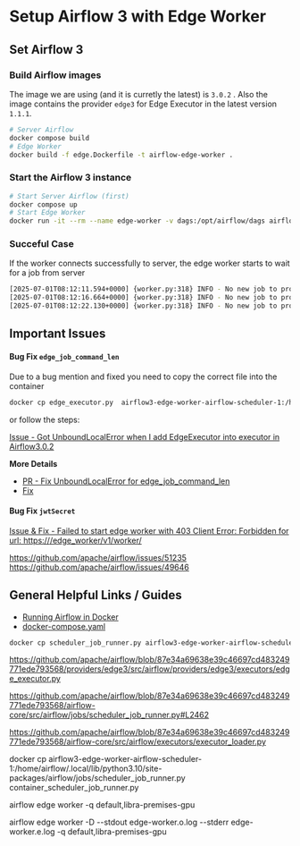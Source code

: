 # Setup Airflow 3 with Edge Worker

## Set Airflow 3

### Build Airflow images

The image we are using (and it is curretly the latest) is `3.0.2` .
Also the image contains the provider `edge3` for Edge Executor in the latest version `1.1.1`.

```bash
# Server Airflow
docker compose build
# Edge Worker
docker build -f edge.Dockerfile -t airflow-edge-worker .
```

### Start the Airflow 3 instance

```bash
# Start Server Airflow (first)
docker compose up
# Start Edge Worker
docker run -it --rm --name edge-worker -v dags:/opt/airflow/dags airflow-edge-worker
```

### Succeful Case

If the worker connects successfully to server, the edge worker starts to wait for a job from server

```bash
[2025-07-01T08:12:11.594+0000] {worker.py:318} INFO - No new job to process
[2025-07-01T08:12:16.664+0000] {worker.py:318} INFO - No new job to process
[2025-07-01T08:12:22.130+0000] {worker.py:318} INFO - No new job to process
```

## Important Issues

#### Bug Fix `edge_job_command_len`

Due to a bug mention and fixed you need to copy the correct file into the container

```bash
docker cp edge_executor.py  airflow3-edge-worker-airflow-scheduler-1:/home/airflow/.local/lib/python3.10/site-packages/airflow/providers/edge3/executors/edge_executor.py
```

or follow the steps:

[Issue - Got UnboundLocalError when I add EdgeExecutor into executor in Airflow3.0.2](https://github.com/apache/airflow/issues/52326)

**More Details**

- [PR - Fix UnboundLocalError for edge_job_command_len](https://github.com/apache/airflow/pull/52328)
- [Fix](https://github.com/apache/airflow/pull/52328/files)

#### Bug Fix `jwtSecret`

[Issue & Fix - Failed to start edge worker with 403 Client Error: Forbidden for url: https://<AIRFLOW-HOST>/edge_worker/v1/worker/<WORKER-IP>](https://github.com/apache/airflow/issues/52327)

https://github.com/apache/airflow/issues/51235
https://github.com/apache/airflow/issues/49646

## General Helpful Links / Guides

- [Running Airflow in Docker](https://airflow.apache.org/docs/apache-airflow/stable/howto/docker-compose/index.html#)
- [docker-compose.yaml](https://airflow.apache.org/docs/apache-airflow/3.0.2/docker-compose.yaml)

```bash
docker cp scheduler_job_runner.py airflow3-edge-worker-airflow-scheduler-1:/home/airflow/.local/lib/python3.10/site-packages/airflow/jobs/scheduler_job_runner.py
```

https://github.com/apache/airflow/blob/87e34a69638e39c46697cd483249771ede793568/providers/edge3/src/airflow/providers/edge3/executors/edge_executor.py

https://github.com/apache/airflow/blob/87e34a69638e39c46697cd483249771ede793568/airflow-core/src/airflow/jobs/scheduler_job_runner.py#L2462

https://github.com/apache/airflow/blob/87e34a69638e39c46697cd483249771ede793568/airflow-core/src/airflow/executors/executor_loader.py

docker cp airflow3-edge-worker-airflow-scheduler-1:/home/airflow/.local/lib/python3.10/site-packages/airflow/jobs/scheduler_job_runner.py container_scheduler_job_runner.py

airflow edge worker -q default,libra-premises-gpu

airflow edge worker -D --stdout edge-worker.o.log --stderr edge-worker.e.log -q default,libra-premises-gpu
